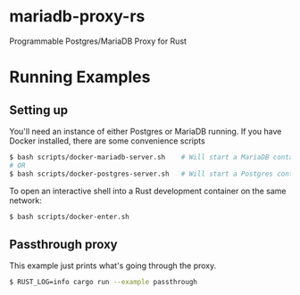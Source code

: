 # mariadb-proxy-rs
Programmable Postgres/MariaDB Proxy for Rust


# Running Examples

## Setting up

You'll need an instance of either Postgres or MariaDB running. If you have Docker installed, there are some convenience scripts

```bash
$ bash scripts/docker-mariadb-server.sh    # Will start a MariaDB container in the background
# OR
$ bash scripts/docker-postgres-server.sh   # Will start a Postgres container in the background
```

To open an interactive shell into a Rust development container on the same network:

``` bash
$ bash scripts/docker-enter.sh
```

## Passthrough proxy

This example just prints what's going through the proxy.

```bash
$ RUST_LOG=info cargo run --example passthrough
```
